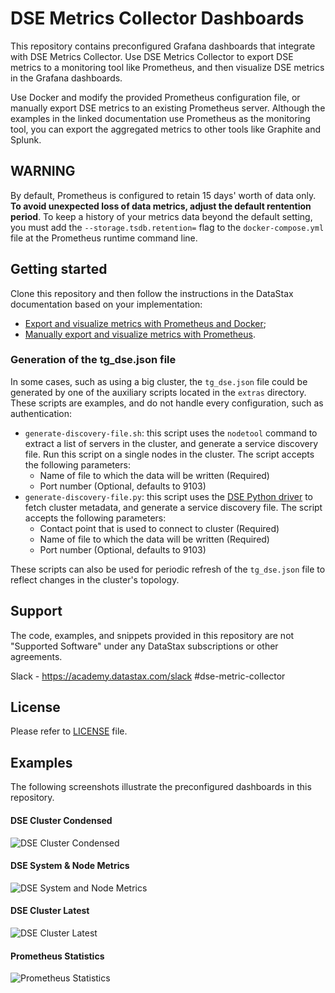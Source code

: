 # DSE Metrics Collector Dashboards

This repository contains preconfigured Grafana dashboards that integrate with DSE Metrics Collector. Use DSE Metrics Collector to export DSE metrics to a monitoring tool like Prometheus, and then visualize DSE metrics in the Grafana dashboards.

Use Docker and modify the provided Prometheus configuration file, or manually export DSE metrics to an existing Prometheus server. Although the examples in the linked documentation use Prometheus as the monitoring tool, you can export the aggregated metrics to other tools like Graphite and Splunk.

## WARNING

By default, Prometheus is configured to retain 15 days' worth of data only. **To avoid unexpected loss of data metrics, adjust the default rentention period**. To keep a history of your metrics data beyond the default setting, you must add the `--storage.tsdb.retention=` flag to the `docker-compose.yml` file at the Prometheus runtime command line.

## Getting started

Clone this repository and then follow the instructions in the DataStax documentation based on your implementation:

* [Export and visualize metrics with Prometheus and Docker](https://docs.datastax.com/en/dse/6.7/dse-admin/datastax_enterprise/tools/metricsCollector/mcExportMetricsDocker.html);
* [Manually export and visualize metrics with Prometheus](https://docs.datastax.com/en/dse/6.7/dse-admin/datastax_enterprise/tools/metricsCollector/mcExportMetricsManually.html).

### Generation of the tg_dse.json file

In some cases, such as using a big cluster, the `tg_dse.json` file could be generated by one of the auxiliary scripts located in the `extras` directory. These scripts are examples, and do not handle every configuration, such as authentication:

* `generate-discovery-file.sh`: this script uses the `nodetool` command to extract a list of servers in the cluster, and generate a service discovery file. Run this script on a single nodes in the cluster. The script accepts the following parameters: 
  * Name of file to which the data will be written (Required)
  * Port number (Optional, defaults to 9103)
* `generate-discovery-file.py`: this script uses the [DSE Python driver](https://docs.datastax.com/en/developer/python-dse-driver/latest/) to fetch cluster metadata, and generate a service discovery file. The script accepts the following parameters:
  * Contact point that is used to connect to cluster (Required)
  * Name of file to which the data will be written (Required)
  * Port number (Optional, defaults to 9103)

These scripts can also be used for periodic refresh of the `tg_dse.json` file to reflect changes in the cluster's topology.

## Support

The code, examples, and snippets provided in this repository are not "Supported Software" under any DataStax subscriptions or other agreements.

Slack - https://academy.datastax.com/slack #dse-metric-collector

## License

Please refer to [LICENSE](LICENSE.md) file.

## Examples

The following screenshots illustrate the preconfigured dashboards in this repository.

#### DSE Cluster Condensed
![DSE Cluster Condensed](doc/DSEMetricsCollectorDashboardCondensed.png)

#### DSE System & Node Metrics
![DSE System and Node Metrics](doc/DSEMetricsCollectorDashboardSystems.png)

#### DSE Cluster Latest
![DSE Cluster Latest](doc/DSEMetricsCollectorDashboardLatest.png)

#### Prometheus Statistics
![Prometheus Statistics](doc/DSEMetricsCollectorDashboardPrometheus.png)

